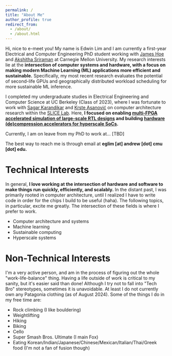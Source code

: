 ```yaml
---
permalink: /
title: "About Me"
author_profile: true
redirect_from: 
  - /about/
  - /about.html
---
```


Hi, nice to e-meet you! My name is Edwin Lim and I am currently a first-year Electrical and Computer Engineering PhD student working with [James Hoe](https://users.ece.cmu.edu/~jhoe/doku/doku.php) and [Akshitha Sriraman](https://users.ece.cmu.edu/~asrirama/) at Carnegie Mellon University. My research interests lie at the **intersection of computer systems and hardware, with a focus on making modern Machine Learning (ML) applications more efficient and sustainable.** Specifically, my most recent research evaluates the potential of second-life GPUs and geographically distributed workload scheduling for more sustainable ML inference.

I completed my undergraduate studies in Electrical Engineering and Computer Science at UC Berkeley (Class of 2023), where I was fortunate to work with [Sagar Karandikar](https://sagark.org/) and [Krste Asanović](https://people.eecs.berkeley.edu/~krste/) on computer architecture research within the [SLICE Lab](https://slice.eecs.berkeley.edu/). Here, **I focused on enabling [multi-FPGA accelerated simulation of large-scale RTL designs](https://people.eecs.berkeley.edu/~ysshao/assets/papers/ISCA2024-FireAxe.pdf) and building [hardware (de)compression accelerators for hyperscale SoCs](https://dl.acm.org/doi/pdf/10.1145/3579371.3589074).**

Currently, I am on leave from my PhD to work at... [TBD]

The best way to reach me is through email at **eglim [at] andrew [dot] cmu [dot] edu.**

Technical Interests
======
In general, **I love working at the intersection of hardware and software to make things run quickly, efficiently, and scalably.** In the distant past, I was primarily rooted in computer architecture, until I realized I have to write code in order for the chips I build to be useful (haha). The following topics, in particular, excite me greatly. The intersection of these fields is where I prefer to work.
- Computer architecture and systems
- Machine learning
- Sustainable computing
- Hyperscale systems

Non-Technical Interests
======
I'm a very active person, and am in the process of figuring out the whole "work-life-balance" thing. Having a life outside of work is critical to my sanity, but it's easier said than done! Although I try not to fall into "Tech Bro" stereotypes, sometimes it is unavoidable. At least I do not currently own any Patagonia clothing (as of August 2024). Some of the things I do in my free time are:
- Rock climbing (I like bouldering)
- Weightlifting
- Hiking
- Biking
- Cello
- Super Smash Bros. Ultimate (I main Fox)
- Eating Korean/Indian/Japanese/Chinese/Mexican/Italian/Thai/Greek food (I'm not a fan of fusion though)
